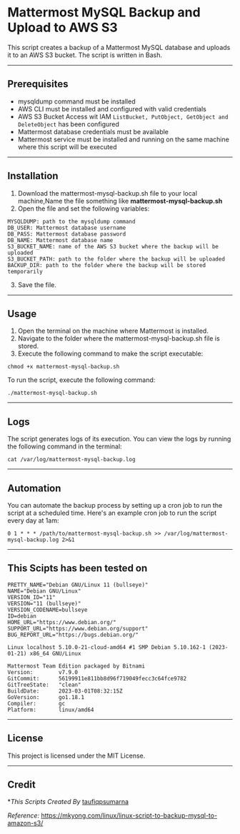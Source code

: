 # Mattermost MySQL Backup and Upload to AWS S3
This script creates a backup of a Mattermost MySQL database and uploads it to an AWS S3 bucket. The script is written in Bash.

<hr>

## Prerequisites
- mysqldump command must be installed
- AWS CLI must be installed and configured with valid credentials
- AWS S3 Bucket Access wit IAM  ``ListBucket, PutObject, GetObject and DeleteObject`` has been configured
- Mattermost database credentials must be available
- Mattermost service must be installed and running on the same machine where this script will be executed

<hr>

## Installation
1. Download the mattermost-mysql-backup.sh file to your local machine,Name the file something like **mattermost-mysql-backup.sh**
2. Open the file and set the following variables:
```
MYSQLDUMP: path to the mysqldump command
DB_USER: Mattermost database username
DB_PASS: Mattermost database password
DB_NAME: Mattermost database name
S3_BUCKET_NAME: name of the AWS S3 bucket where the backup will be uploaded
S3_BUCKET_PATH: path to the folder where the backup will be uploaded
BACKUP_DIR: path to the folder where the backup will be stored temporarily
```
3. Save the file.

<hr>

## Usage
1. Open the terminal on the machine where Mattermost is installed.
2. Navigate to the folder where the mattermost-mysql-backup.sh file is stored.
3. Execute the following command to make the script executable:

```
chmod +x mattermost-mysql-backup.sh
```
To run the script, execute the following command:
```
./mattermost-mysql-backup.sh
```

<hr>

## Logs
The script generates logs of its execution. You can view the logs by running the following command in the terminal:

```
cat /var/log/mattermost-mysql-backup.log
```

<hr>

## Automation
You can automate the backup process by setting up a cron job to run the script at a scheduled time. Here's an example cron job to run the script every day at 1am:

```
0 1 * * * /path/to/mattermost-mysql-backup.sh >> /var/log/mattermost-mysql-backup.log 2>&1
```

<hr>

## This Scipts has been tested on
```
PRETTY_NAME="Debian GNU/Linux 11 (bullseye)"
NAME="Debian GNU/Linux"
VERSION_ID="11"
VERSION="11 (bullseye)"
VERSION_CODENAME=bullseye
ID=debian
HOME_URL="https://www.debian.org/"
SUPPORT_URL="https://www.debian.org/support"
BUG_REPORT_URL="https://bugs.debian.org/"

Linux localhost 5.10.0-21-cloud-amd64 #1 SMP Debian 5.10.162-1 (2023-01-21) x86_64 GNU/Linux
```

```
Mattermost Team Edition packaged by Bitnami
Version:        v7.9.0
GitCommit:      56199911e811bb8d96f719049fecc3c64fce9782
GitTreeState:   "clean"
BuildDate:      2023-03-01T08:32:15Z
GoVersion:      go1.18.1
Compiler:       gc
Platform:       linux/amd64
```

<hr>

## License
This project is licensed under the MIT License.

<hr>

## Credit

**This Scripts Created By* [taufiqpsumarna](https://github.com/taufiqpsumarna)

*Reference:* https://mkyong.com/linux/linux-script-to-backup-mysql-to-amazon-s3/
